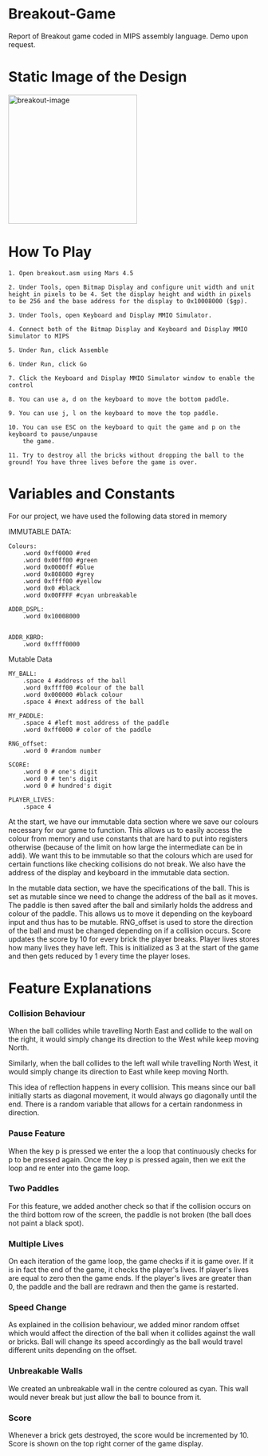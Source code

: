 # Breakout-Game
Report of Breakout game coded in MIPS assembly language. Demo upon request.


# Static Image of the Design

<img width="258" alt="breakout-image" src="https://user-images.githubusercontent.com/98304680/211613645-3b62b0d1-c02f-4ab4-93d1-851d5cb97505.png">

# How To Play

    1. Open breakout.asm using Mars 4.5
    
    2. Under Tools, open Bitmap Display and configure unit width and unit height in pixels to be 4. Set the display height and width in pixels to be 256 and the base address for the display to 0x10008000 ($gp).
    
    3. Under Tools, open Keyboard and Display MMIO Simulator.
    
    4. Connect both of the Bitmap Display and Keyboard and Display MMIO Simulator to MIPS
    
    5. Under Run, click Assemble
    
    6. Under Run, click Go
    
    7. Click the Keyboard and Display MMIO Simulator window to enable the control
    
    8. You can use a, d on the keyboard to move the bottom paddle. 

    9. You can use j, l on the keyboard to move the top paddle. 

    10. You can use ESC on the keyboard to quit the game and p on the keyboard to pause/unpause 
        the game.
    
    11. Try to destroy all the bricks without dropping the ball to the ground! You have three lives before the game is over.


# Variables and Constants
For our project, we have used the following data stored in memory

IMMUTABLE DATA:

    Colours:  
        .word 0xff0000 #red  
        .word 0x00ff00 #green  
        .word 0x0000ff #blue  
        .word 0x808080 #grey  
        .word 0xffff00 #yellow  
        .word 0x0 #black   
        .word 0x00FFFF #cyan unbreakable
    
    ADDR_DSPL:
        .word 0x10008000
        
        
    ADDR_KBRD:
        .word 0xffff0000

Mutable Data

    MY_BALL:
        .space 4 #address of the ball
        .word 0xffff00 #colour of the ball
        .word 0x000000 #black colour
        .space 4 #next address of the ball
        
    MY_PADDLE:
        .space 4 #left most address of the paddle
        .word 0xff0000 # color of the paddle
        
    RNG_offset:
        .word 0 #random number

    SCORE:
        .word 0 # one's digit
        .word 0 # ten's digit
        .word 0 # hundred's digit
    
    PLAYER_LIVES:
        .space 4


At the start, we have our immutable data section where we save our colours necessary for our game to function. This allows us to easily access the colour from memory and use constants that are hard to put into registers otherwise (because of the limit on how large the intermediate can be in addi). We want this to be immutable so that the colours which are used for certain functions like checking collisions do not break. We also have the address of the display and keyboard in the immutable data section. 


In the mutable data section, we have the specifications of the ball. This is set as mutable since we need to change the address of the ball as it moves. The paddle is then saved after the ball and similarly holds the address and colour of the paddle. This allows us to move it depending on the keyboard input and thus has to be mutable. RNG\_offset is used to store the direction of the ball and must be changed depending on if a collision occurs. Score updates the score by 10 for every brick the player breaks. Player lives stores how many lives they have left. This is initialized as 3 at the start of the game and then gets reduced by 1 every time the player loses.

# Feature Explanations

### Collision Behaviour
When the ball collides while travelling North East and collide to the wall on the right, it would simply change its direction to the West while keep moving North.

Similarly, when the ball collides to the left wall while travelling North West, it would simply change its direction to East while keep moving North.

This idea of reflection happens in every collision. This means since our ball initially starts as diagonal movement, it would always go diagonally until the end. There is a random variable that allows for a certain randonmess in direction.

### Pause Feature
When the key p is pressed we enter the a loop that continuously checks for p to be pressed again. Once the key p is pressed again, then we exit the loop and re enter into the game loop.

### Two Paddles
For this feature, we added another check so that if the collision occurs on the third bottom row of the screen, the paddle is not broken (the ball does not paint a black spot).


### Multiple Lives
On each iteration of the game loop, the game checks if it is game over. If it is in fact the end of the game, it checks the player's lives. If player's lives are equal to zero then the game ends. If the player's lives are greater than 0, the paddle and the ball are redrawn and then the game is restarted.


### Speed Change
As explained in the collision behaviour, we added minor random offset which would affect the direction of the ball when it collides against the wall or bricks. Ball will change its speed accordingly as the ball would travel different units depending on the offset.

### Unbreakable Walls
We created an unbreakable wall in the centre coloured as cyan. This wall would never break but just allow the ball to bounce from it.

### Score
Whenever a brick gets destroyed, the score would be incremented by 10. Score is shown on the top right corner of the game display.

